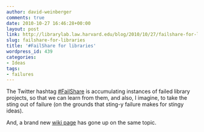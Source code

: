 ```yaml
---
author: david-weinberger
comments: true
date: 2010-10-27 16:46:28+00:00
layout: post
link: http://librarylab.law.harvard.edu/blog/2010/10/27/failshare-for-libraries/
slug: failshare-for-libraries
title: '#FailShare for libraries'
wordpress_id: 439
categories:
- Ideas
tags:
- failures
---
```


The Twitter hashtag [#FailShare](http://twitter.com/#!/search?q=%23failshare) is accumulating instances of failed library projects, so that we can learn from them, and also, I imagine, to take the sting out of failure (on the grounds that sting-y failure makes for stingy ideas).

And, a brand new [wiki page](http://failbrary.org/index.php?title=Main_Page) has gone up on the same topic.


